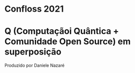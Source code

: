 # Confloss 2021

# Q (Computaçãoi Quântica + Comunidade Open Source) em superposição

Produzido por Daniele Nazaré
